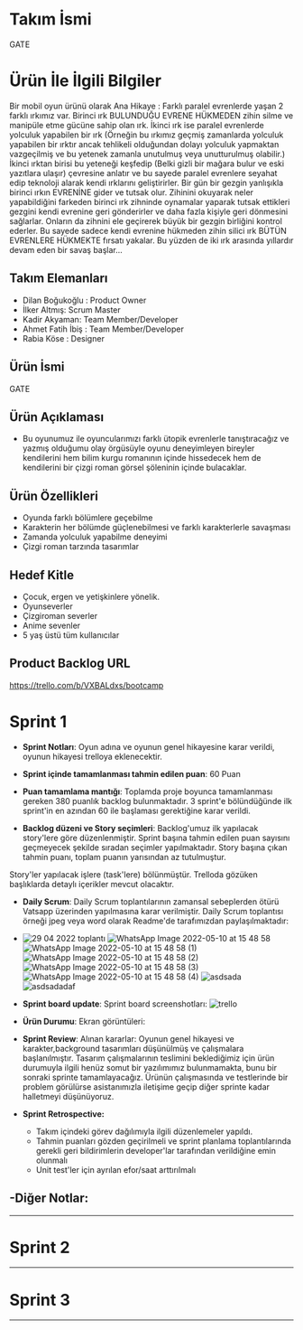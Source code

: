 # **Takım İsmi**

GATE

# Ürün İle İlgili Bilgiler
Bir mobil oyun ürünü olarak Ana Hikaye :
Farklı paralel evrenlerde yaşan 2 farklı ırkımız var. Birinci ırk BULUNDUĞU EVRENE HÜKMEDEN zihin silme ve manipüle etme gücüne sahip olan ırk. 
İkinci ırk ise paralel evrenlerde yolculuk yapabilen bir ırk (Örneğin bu ırkımız geçmiş zamanlarda yolculuk yapabilen bir ırktır ancak tehlikeli olduğundan dolayı yolculuk yapmaktan vazgeçilmiş ve bu yetenek zamanla unutulmuş veya unutturulmuş olabilir.)
İkinci ırktan birisi bu yeteneği keşfedip (Belki gizli bir mağara bulur ve eski yazıtlara ulaşır) çevresine anlatır ve bu sayede paralel evrenlere seyahat edip teknoloji alarak kendi ırklarını geliştirirler.
Bir gün bir gezgin yanlışıkla birinci ırkın EVRENİNE gider ve tutsak olur. Zihinini okuyarak neler yapabildiğini farkeden birinci ırk zihninde oynamalar yaparak tutsak ettikleri gezgini kendi evrenine geri gönderirler ve daha fazla kişiyle geri dönmesini sağlarlar. Onların da zihnini ele geçirerek büyük bir gezgin birliğini kontrol ederler. Bu sayede sadece kendi evrenine hükmeden zihin silici ırk BÜTÜN EVRENLERE HÜKMEKTE fırsatı yakalar. Bu yüzden de iki ırk arasında yıllardır devam eden bir savaş başlar...


## Takım Elemanları

- Dilan Boğukoğlu : Product Owner 
- İlker Altmış: Scrum Master
- Kadir Akyaman: Team Member/Developer
- Ahmet Fatih İbiş : Team Member/Developer
- Rabia Köse : Designer

## Ürün İsmi

GATE

## Ürün Açıklaması

- Bu oyunumuz ile oyuncularımızı farklı ütopik evrenlerle tanıştıracağız ve yazmış olduğumu olay örgüsüyle oyunu deneyimleyen bireyler kendilerini hem bilim kurgu romanının içinde hissedecek hem de kendilerini bir çizgi roman görsel şöleninin içinde bulacaklar.

## Ürün Özellikleri

- Oyunda farklı bölümlere geçebilme
- Karakterin her bölümde güçlenebilmesi ve farklı karakterlerle savaşması
- Zamanda yolculuk yapabilme deneyimi
- Çizgi roman tarzında tasarımlar

## Hedef Kitle

- Çocuk, ergen ve yetişkinlere yönelik.
- Oyunseverler
- Çizgiroman severler
- Anime sevenler
- 5 yaş üstü tüm kullanıcılar

## Product Backlog URL

https://trello.com/b/VXBALdxs/bootcamp

# Sprint 1

- **Sprint Notları**: Oyun adına ve oyunun genel hikayesine karar verildi, oyunun hikayesi trelloya eklenecektir.

- **Sprint içinde tamamlanması tahmin edilen puan**: 60 Puan

- **Puan tamamlama mantığı**: Toplamda proje boyunca tamamlanması gereken 380 puanlık backlog bulunmaktadır. 3 sprint'e bölündüğünde ilk sprint'in en azından 60 ile başlaması gerektiğine karar verildi.

- **Backlog düzeni ve Story seçimleri**: Backlog'umuz ilk yapılacak story'lere göre düzenlenmiştir. Sprint başına tahmin edilen puan sayısını geçmeyecek şekilde sıradan seçimler yapılmaktadır. Story başına çıkan tahmin puanı, toplam puanın yarısından az tutulmuştur. 

Story'ler yapılacak işlere (task'lere) bölünmüştür. Trelloda gözüken başlıklarda detaylı içerikler mevcut olacaktır.

- **Daily Scrum**: Daily Scrum toplantılarının zamansal sebeplerden ötürü Vatsapp üzerinden yapılmasına karar verilmiştir. Daily Scrum toplantısı örneği jpeg veya word olarak Readme'de tarafımızdan paylaşılmaktadır: 
- ![29 04  2022 toplantı](https://user-images.githubusercontent.com/89348800/167632688-5b1927ac-cf28-454d-a4c2-faf11ebafdde.PNG)
![WhatsApp Image 2022-05-10 at 15 48 58](https://user-images.githubusercontent.com/89348800/167632695-d0727c5c-5fc9-4460-955f-58d97ec39ee6.jpeg)
![WhatsApp Image 2022-05-10 at 15 48 58 (1)](https://user-images.githubusercontent.com/89348800/167632696-e538817c-224d-4288-b53f-9b060e294f20.jpeg)
![WhatsApp Image 2022-05-10 at 15 48 58 (2)](https://user-images.githubusercontent.com/89348800/167632699-e2ddc2e7-cae9-4105-9ea5-0b9474bf5b15.jpeg)
![WhatsApp Image 2022-05-10 at 15 48 58 (3)](https://user-images.githubusercontent.com/89348800/167632700-15aff2f5-fa57-4b3e-b948-e4d535f2d0a9.jpeg)
![WhatsApp Image 2022-05-10 at 15 48 58 (4)](https://user-images.githubusercontent.com/89348800/167632702-d6dcc058-c3f7-4f38-932d-971bd2d617f7.jpeg)
![asdsada](https://user-images.githubusercontent.com/89348800/167632705-955f9d4c-387e-4725-8fa0-86680ba13278.PNG)
![asdsadadaf](https://user-images.githubusercontent.com/89348800/167632708-b06d87da-e9db-40db-8e3f-d67ec8a79c3c.PNG)


- **Sprint board update**: Sprint board screenshotları: ![trello](https://user-images.githubusercontent.com/89348800/167611768-723f1a34-2051-426a-9dfd-d3f73dc6dcff.PNG)



- **Ürün Durumu**: Ekran görüntüleri:
  

- **Sprint Review**: 
Alınan kararlar: Oyunun genel hikayesi ve karakter,background tasarımları düşünülmüş ve çalışmalara başlanılmıştır. Tasarım çalışmalarının teslimini beklediğimiz için ürün durumuyla ilgili henüz somut bir yazılımımız bulunmamakta, bunu bir sonraki sprinte tamamlayacağız. Ürünün çalışmasında ve testlerinde bir problem görülürse asistanımızla iletişime geçip diğer sprinte kadar halletmeyi düşünüyoruz. 

- **Sprint Retrospective:**
  - Takım içindeki görev dağılımıyla ilgili düzenlemeler yapıldı.
  - Tahmin puanları gözden geçirilmeli ve sprint planlama toplantılarında gerekli geri bildirimlerin developer'lar tarafından verildiğine emin olunmalı
  - Unit test'ler için ayrılan efor/saat arttırılmalı 

-**Diğer Notlar**:
- 

---

# Sprint 2


---

# Sprint 3

---
